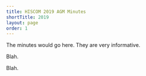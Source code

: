 ```yaml
---
title: HISCOM 2019 AGM Minutes
shortTitle: 2019
layout: page
order: 1
---
```


The minutes would go here. They are very informative.

Blah.

Blah.
